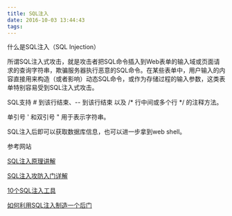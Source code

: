 ```yaml
---
title: SQL注入
date: 2016-10-03 13:44:43
tags:
---
```

什么是SQL注入（SQL Injection）

所谓SQL注入式攻击，就是攻击者把SQL命令插入到Web表单的输入域或页面请求的查询字符串，欺骗服务器执行恶意的SQL命令。在某些表单中，用户输入的内容直接用来构造（或者影响）动态SQL命令，或作为存储过程的输入参数，这类表单特别容易受到SQL注入式攻击。

SQL支持 # 到该行结束、-- 到该行结束 以及 /\* 行中间或多个行 \*/ 的注释方法。

单引号 ' 和双引号 " 用于表示字符串。

SQL注入后即可以获取数据库信息，也可以进一步拿到web shell。

参考网站

[SQL注入原理讲解](http://blog.csdn.net/stilling2006/article/details/8526458)

[SQL注入攻防入门详解](http://www.cnblogs.com/heyuquan/archive/2012/10/31/2748577.html)

[10个SQL注入工具](http://blog.jobbole.com/17763/)

[如何利用SQL注入制造一个后门](http://www.freebuf.com/articles/222.html)